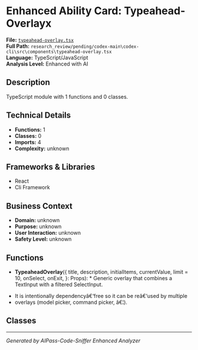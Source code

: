 # Enhanced Ability Card: Typeahead-Overlayx

**File:** [`typeahead-overlay.tsx`](file:///research_review/pending/codex-main\codex-cli\src\components\typeahead-overlay.tsx)  
**Full Path:** `research_review/pending/codex-main\codex-cli\src\components\typeahead-overlay.tsx`  
**Language:** TypeScript/JavaScript  
**Analysis Level:** Enhanced with AI

## Description

TypeScript module with 1 functions and 0 classes.

## Technical Details

- **Functions:** 1
- **Classes:** 0
- **Imports:** 4
- **Complexity:** unknown


## Frameworks & Libraries

- React
- Cli Framework



## Business Context

- **Domain:** unknown
- **Purpose:** unknown
- **User Interaction:** unknown
- **Safety Level:** unknown






## Functions

- **TypeaheadOverlay**({
  title,
  description,
  initialItems,
  currentValue,
  limit = 10,
  onSelect,
  onExit,
}: Props): * Generic overlay that combines a TextInput with a filtered SelectInput.
 * It is intentionally dependencyâ€‘free so it can be reâ€‘used by multiple
 * overlays (model picker, command picker, â€¦).

## Classes



---
*Generated by AIPass-Code-Sniffer Enhanced Analyzer*
